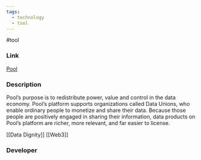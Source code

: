 ```yaml
---
tags:
  - technology
  - tool
---
```

#tool

### Link

[Pool](https://www.pooldata.io/)

### Description

Pool’s purpose is to redistribute power, value and control in the data economy. Pool’s platform supports organizations called Data Unions, who enable ordinary people to monetize and share their data. Because those people are positively engaged in sharing their information, data products on Pool’s platform are richer, more relevant, and far easier to license.

[[Data Dignity]]
[[Web3]]

### Developer


